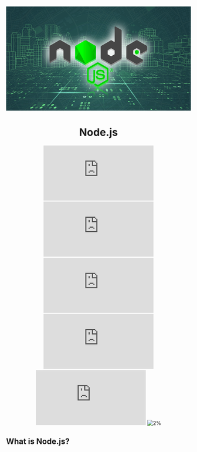 <div align="center">

![Node.js](https://github.com/AliElbassuony/TryHackMe/blob/main/images/nodejs_cover_photo_smaller_size.png)

</div>

<h1 align="center"> Node.js </h1>

<div align="center">

[![GitHub contributors](https://img.shields.io/github/contributors/AliElbassuony/Practice-Node.js)](https://github.com/AliElbassuony/Practice-Node.js/contributors)
[![GitHub issues](https://img.shields.io/github/issues/AliElbassuony/Practice-Node.js)](https://github.com/AliElbassuony/Practice-Node.js/issues)
[![GitHub forks](https://img.shields.io/github/forks/AliElbassuony/Practice-Node.js)](https://github.com/AliElbassuony/Practice-Node.js/network)
[![GitHub stars](https://img.shields.io/github/stars/AliElbassuony/Practice-Node.js)](https://github.com/AliElbassuony/Practice-Node.js/stargazers)
[![GitHub license](https://img.shields.io/github/license/AliElbassuony/Practice-Node.js)](https://github.com/AliElbassuony/Practice-Node.js/blob/master/LICENSE)
![2%](https://progress-bar.dev/2/?title=Progress)

</div>

## What is Node.js?
